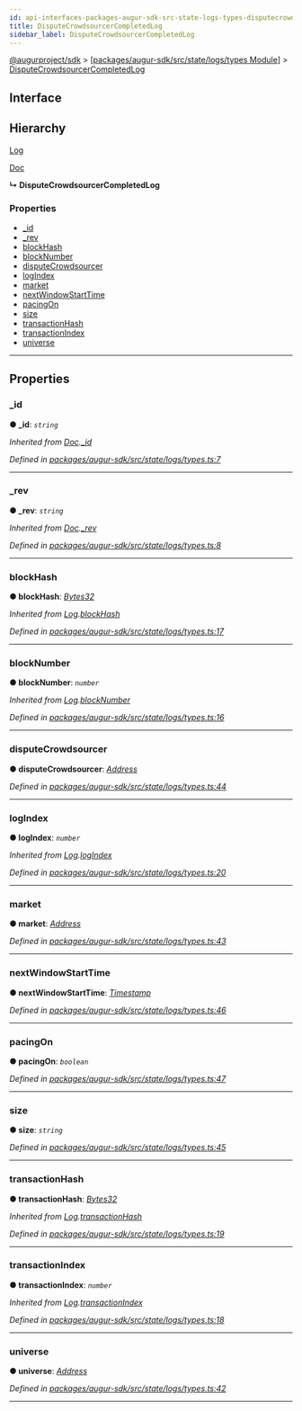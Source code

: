```yaml
---
id: api-interfaces-packages-augur-sdk-src-state-logs-types-disputecrowdsourcercompletedlog
title: DisputeCrowdsourcerCompletedLog
sidebar_label: DisputeCrowdsourcerCompletedLog
---
```


[@augurproject/sdk](api-readme.md) > [[packages/augur-sdk/src/state/logs/types Module]](api-modules-packages-augur-sdk-src-state-logs-types-module.md) > [DisputeCrowdsourcerCompletedLog](api-interfaces-packages-augur-sdk-src-state-logs-types-disputecrowdsourcercompletedlog.md)

## Interface

## Hierarchy

 [Log](api-interfaces-packages-augur-sdk-src-state-logs-types-log.md)

 [Doc](api-interfaces-packages-augur-sdk-src-state-logs-types-doc.md)

**↳ DisputeCrowdsourcerCompletedLog**

### Properties

* [_id](api-interfaces-packages-augur-sdk-src-state-logs-types-disputecrowdsourcercompletedlog.md#_id)
* [_rev](api-interfaces-packages-augur-sdk-src-state-logs-types-disputecrowdsourcercompletedlog.md#_rev)
* [blockHash](api-interfaces-packages-augur-sdk-src-state-logs-types-disputecrowdsourcercompletedlog.md#blockhash)
* [blockNumber](api-interfaces-packages-augur-sdk-src-state-logs-types-disputecrowdsourcercompletedlog.md#blocknumber)
* [disputeCrowdsourcer](api-interfaces-packages-augur-sdk-src-state-logs-types-disputecrowdsourcercompletedlog.md#disputecrowdsourcer)
* [logIndex](api-interfaces-packages-augur-sdk-src-state-logs-types-disputecrowdsourcercompletedlog.md#logindex)
* [market](api-interfaces-packages-augur-sdk-src-state-logs-types-disputecrowdsourcercompletedlog.md#market)
* [nextWindowStartTime](api-interfaces-packages-augur-sdk-src-state-logs-types-disputecrowdsourcercompletedlog.md#nextwindowstarttime)
* [pacingOn](api-interfaces-packages-augur-sdk-src-state-logs-types-disputecrowdsourcercompletedlog.md#pacingon)
* [size](api-interfaces-packages-augur-sdk-src-state-logs-types-disputecrowdsourcercompletedlog.md#size)
* [transactionHash](api-interfaces-packages-augur-sdk-src-state-logs-types-disputecrowdsourcercompletedlog.md#transactionhash)
* [transactionIndex](api-interfaces-packages-augur-sdk-src-state-logs-types-disputecrowdsourcercompletedlog.md#transactionindex)
* [universe](api-interfaces-packages-augur-sdk-src-state-logs-types-disputecrowdsourcercompletedlog.md#universe)

---

## Properties

<a id="_id"></a>

###  _id

**● _id**: *`string`*

*Inherited from [Doc](api-interfaces-packages-augur-sdk-src-state-logs-types-doc.md).[_id](api-interfaces-packages-augur-sdk-src-state-logs-types-doc.md#_id)*

*Defined in [packages/augur-sdk/src/state/logs/types.ts:7](https://github.com/AugurProject/augur/blob/0ea8996003/packages/augur-sdk/src/state/logs/types.ts#L7)*

___
<a id="_rev"></a>

###  _rev

**● _rev**: *`string`*

*Inherited from [Doc](api-interfaces-packages-augur-sdk-src-state-logs-types-doc.md).[_rev](api-interfaces-packages-augur-sdk-src-state-logs-types-doc.md#_rev)*

*Defined in [packages/augur-sdk/src/state/logs/types.ts:8](https://github.com/AugurProject/augur/blob/0ea8996003/packages/augur-sdk/src/state/logs/types.ts#L8)*

___
<a id="blockhash"></a>

###  blockHash

**● blockHash**: *[Bytes32](api-modules-packages-augur-sdk-src-state-logs-types-module.md#bytes32)*

*Inherited from [Log](api-interfaces-packages-augur-sdk-src-state-logs-types-log.md).[blockHash](api-interfaces-packages-augur-sdk-src-state-logs-types-log.md#blockhash)*

*Defined in [packages/augur-sdk/src/state/logs/types.ts:17](https://github.com/AugurProject/augur/blob/0ea8996003/packages/augur-sdk/src/state/logs/types.ts#L17)*

___
<a id="blocknumber"></a>

###  blockNumber

**● blockNumber**: *`number`*

*Inherited from [Log](api-interfaces-packages-augur-sdk-src-state-logs-types-log.md).[blockNumber](api-interfaces-packages-augur-sdk-src-state-logs-types-log.md#blocknumber)*

*Defined in [packages/augur-sdk/src/state/logs/types.ts:16](https://github.com/AugurProject/augur/blob/0ea8996003/packages/augur-sdk/src/state/logs/types.ts#L16)*

___
<a id="disputecrowdsourcer"></a>

###  disputeCrowdsourcer

**● disputeCrowdsourcer**: *[Address](api-modules-packages-augur-sdk-src-state-logs-types-module.md#address)*

*Defined in [packages/augur-sdk/src/state/logs/types.ts:44](https://github.com/AugurProject/augur/blob/0ea8996003/packages/augur-sdk/src/state/logs/types.ts#L44)*

___
<a id="logindex"></a>

###  logIndex

**● logIndex**: *`number`*

*Inherited from [Log](api-interfaces-packages-augur-sdk-src-state-logs-types-log.md).[logIndex](api-interfaces-packages-augur-sdk-src-state-logs-types-log.md#logindex)*

*Defined in [packages/augur-sdk/src/state/logs/types.ts:20](https://github.com/AugurProject/augur/blob/0ea8996003/packages/augur-sdk/src/state/logs/types.ts#L20)*

___
<a id="market"></a>

###  market

**● market**: *[Address](api-modules-packages-augur-sdk-src-state-logs-types-module.md#address)*

*Defined in [packages/augur-sdk/src/state/logs/types.ts:43](https://github.com/AugurProject/augur/blob/0ea8996003/packages/augur-sdk/src/state/logs/types.ts#L43)*

___
<a id="nextwindowstarttime"></a>

###  nextWindowStartTime

**● nextWindowStartTime**: *[Timestamp](api-modules-packages-augur-sdk-src-state-logs-types-module.md#timestamp)*

*Defined in [packages/augur-sdk/src/state/logs/types.ts:46](https://github.com/AugurProject/augur/blob/0ea8996003/packages/augur-sdk/src/state/logs/types.ts#L46)*

___
<a id="pacingon"></a>

###  pacingOn

**● pacingOn**: *`boolean`*

*Defined in [packages/augur-sdk/src/state/logs/types.ts:47](https://github.com/AugurProject/augur/blob/0ea8996003/packages/augur-sdk/src/state/logs/types.ts#L47)*

___
<a id="size"></a>

###  size

**● size**: *`string`*

*Defined in [packages/augur-sdk/src/state/logs/types.ts:45](https://github.com/AugurProject/augur/blob/0ea8996003/packages/augur-sdk/src/state/logs/types.ts#L45)*

___
<a id="transactionhash"></a>

###  transactionHash

**● transactionHash**: *[Bytes32](api-modules-packages-augur-sdk-src-state-logs-types-module.md#bytes32)*

*Inherited from [Log](api-interfaces-packages-augur-sdk-src-state-logs-types-log.md).[transactionHash](api-interfaces-packages-augur-sdk-src-state-logs-types-log.md#transactionhash)*

*Defined in [packages/augur-sdk/src/state/logs/types.ts:19](https://github.com/AugurProject/augur/blob/0ea8996003/packages/augur-sdk/src/state/logs/types.ts#L19)*

___
<a id="transactionindex"></a>

###  transactionIndex

**● transactionIndex**: *`number`*

*Inherited from [Log](api-interfaces-packages-augur-sdk-src-state-logs-types-log.md).[transactionIndex](api-interfaces-packages-augur-sdk-src-state-logs-types-log.md#transactionindex)*

*Defined in [packages/augur-sdk/src/state/logs/types.ts:18](https://github.com/AugurProject/augur/blob/0ea8996003/packages/augur-sdk/src/state/logs/types.ts#L18)*

___
<a id="universe"></a>

###  universe

**● universe**: *[Address](api-modules-packages-augur-sdk-src-state-logs-types-module.md#address)*

*Defined in [packages/augur-sdk/src/state/logs/types.ts:42](https://github.com/AugurProject/augur/blob/0ea8996003/packages/augur-sdk/src/state/logs/types.ts#L42)*

___

